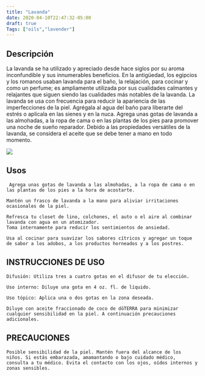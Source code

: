 ```yaml
---
title: "Lavanda"
date: 2020-04-10T22:47:32-05:00
draft: true
Tags: ["oils","lavender"]
---
```


## Descripción

La lavanda se ha utilizado y apreciado desde hace siglos por su aroma inconfundible y sus innumerables beneficios. En la antigüedad, los egipcios y los romanos usaban lavanda para el baño, la relajación, para cocinar y como un perfume; es ampliamente utilizada por sus cualidades calmantes y relajantes que siguen siendo las cualidades más notables de la lavanda. La lavanda se usa con frecuencia para reducir la apariencia de las imperfecciones de la piel. Agrégala al agua del baño para liberarte del estrés o aplicala en las sienes y en la nuca. Agrega unas gotas de lavanda a las almohadas, a la ropa de cama o en las plantas de los pies para promover una noche de sueño reparador. Debido a las propiedades versátiles de la lavanda, se considera el aceite que se debe tener a mano en todo momento.

![](/images/lavanda.jpg#center)

## Usos

     Agrega unas gotas de lavanda a las almohadas, a la ropa de cama o en las plantas de los pies a la hora de acostarte.

    Mantén un frasco de lavanda a la mano para aliviar irritaciones ocasionales de la piel.

    Refresca tu closet de lino, colchones, el auto o el aire al combinar lavanda con agua en un atomizador.
    Toma internamente para reducir los sentimientos de ansiedad.
    
    Usa al cocinar para suavizar los sabores cítricos y agregar un toque de sabor a los adobos, a los productos horneados y a los postres.


## INSTRUCCIONES DE USO

    Difusión: Utiliza tres a cuatro gotas en el difusor de tu elección.

    Uso interno: Diluye una gota en 4 oz. fl. de líquido.

    Uso tópico: Aplica una o dos gotas en la zona deseada. 

    Diluye con aceite fraccionado de coco de dōTERRA para minimizar cualquier sensibilidad en la piel. A continuación precauciones adicionales.

## PRECAUCIONES

    Posible sensibilidad de la piel. Mantén fuera del alcance de los niños. Si estás embarazada, amamantando o bajo cuidado médico, consulta a tu médico. Evita el contacto con los ojos, oídos internos y zonas sensibles.